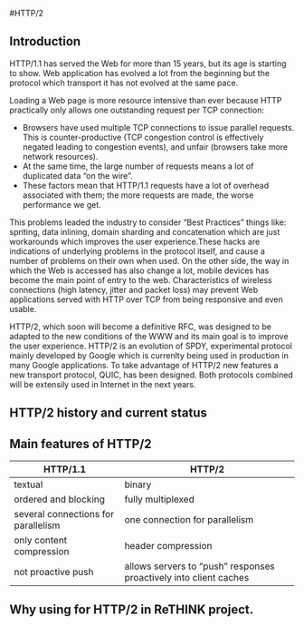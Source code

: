 #HTTP/2 

## Introduction

HTTP/1.1 has served the Web for more than 15 years, but its age is starting to show. Web application has evolved a lot from the beginning but the protocol which transport it has not evolved at the same pace.

Loading a Web page is more resource intensive than ever because HTTP practically only allows one outstanding request per TCP connection:
* Browsers have used multiple TCP connections to issue parallel requests. This is counter-productive (TCP congestion control is effectively negated leading to congestion events), and unfair (browsers take more network resources).
* At the same time, the large number of requests means a lot of duplicated data “on the wire”.
* These factors mean that HTTP/1.1 requests have a lot of overhead associated with them; the more  requests are made, the worse performance we get.

This problems leaded the industry to consider “Best Practices” things like: spriting, data inlining, domain sharding and concatenation which are just workarounds which improves the user experience.These hacks are indications of underlying problems in the protocol itself, and cause a number of problems on their own when used.
On the other side, the way in which the Web is accessed has also change a lot, mobile devices has become the main point of entry to the web. Characteristics of wireless connections (high latency, jitter and packet loss) may prevent Web applications served with HTTP over TCP from being responsive and even usable.

HTTP/2, which soon will become a definitive RFC, was designed to be adapted to the new conditions of the WWW and its main goal is to improve the user experience. HTTP/2 is an evolution of SPDY, experimental protocol mainly developed by Google which is currenlty being used in production in many Google applications.
To take advantage of HTTP/2 new features a new transport protocol, QUIC, has been designed. Both protocols combined will be extensily used in Internet in the next years. 

## HTTP/2 history and current status

## Main features of HTTP/2

|HTTP/1.1   | HTTP/2  | 
|---|---|
|textual   | binary  |
| ordered and blocking  | fully multiplexed  |
| several connections for parallelism  |  one connection for parallelism |
| only content compression  | header compression  |
|   not proactive push     |     allows servers to “push” responses proactively into client caches      |


## Why using for HTTP/2 in ReTHINK project.
